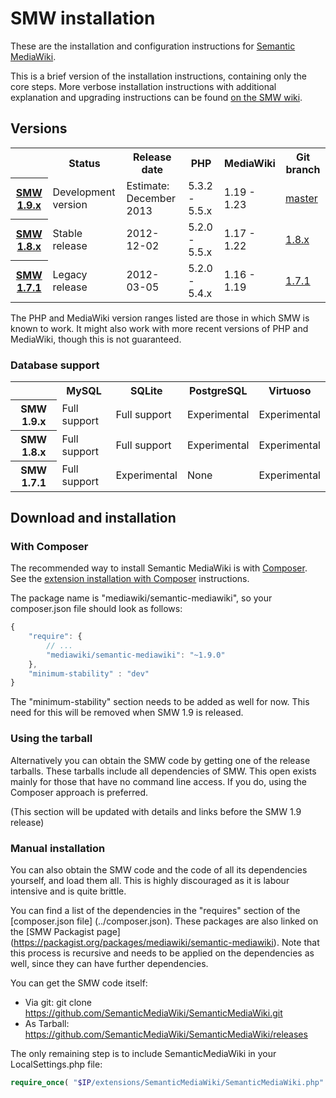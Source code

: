 # SMW installation

These are the installation and configuration instructions for [Semantic MediaWiki](../README.md).

This is a brief version of the installation instructions, containing only the core steps. More
verbose installation instructions with additional explanation and upgrading instructions can be
found [on the SMW wiki](https://semantic-mediawiki.org/wiki/Help:Installation).

## Versions

<table>
	<tr>
		<th></th>
		<th>Status</th>
		<th>Release date</th>
		<th>PHP</th>
		<th>MediaWiki</th>
		<th>Git branch</th>
	</tr>
	<tr>
		<th><a href="https://github.com/SemanticMediaWiki/SemanticMediaWiki/blob/master/docs/RELEASE-NOTES.md">SMW 1.9.x</a></th>
		<td>Development version</td>
		<td>Estimate: December 2013</td>
		<td>5.3.2 - 5.5.x</td>
		<td>1.19 - 1.23</td>
		<td><a href="https://github.com/SemanticMediaWiki/SemanticMediaWiki/tree/master">master</a></td>
	</tr>
	<tr>
		<th><a href="https://semantic-mediawiki.org/wiki/Semantic_MediaWiki_1.8.0">SMW 1.8.x</a></th>
		<td>Stable release</td>
		<td>2012-12-02</td>
		<td>5.2.0 - 5.5.x</td>
		<td>1.17 - 1.22</td>
		<td><a href="https://github.com/SemanticMediaWiki/SemanticMediaWiki/tree/1.8.x">1.8.x</a></td>
	</tr>
	<tr>
		<th><a href="https://semantic-mediawiki.org/wiki/Semantic_MediaWiki_1.7.1">SMW 1.7.1</a></th>
		<td>Legacy release</td>
		<td>2012-03-05</td>
		<td>5.2.0 - 5.4.x</td>
		<td>1.16 - 1.19</td>
		<td><a href="https://github.com/SemanticMediaWiki/SemanticMediaWiki/tree/1.7.1">1.7.1</a></td>
	</tr>
</table>

The PHP and MediaWiki version ranges listed are those in which SMW is known to work. It might also
work with more recent versions of PHP and MediaWiki, though this is not guaranteed.

### Database support

<table>
	<tr>
		<th></th>
		<th>MySQL</th>
		<th>SQLite</th>
		<th>PostgreSQL</th>
		<th>Virtuoso</th>
	</tr>
	<tr>
		<th>SMW 1.9.x</th>
		<td>Full support</td>
		<td>Full support</td>
		<td>Experimental</td>
		<td>Experimental</td>
	</tr>
	<tr>
		<th>SMW 1.8.x</th>
		<td>Full support</td>
		<td>Full support</td>
		<td>Experimental</td>
		<td>Experimental</td>
	</tr>
	<tr>
		<th>SMW 1.7.1</th>
		<td>Full support</td>
		<td>Experimental</td>
		<td>None</td>
		<td>Experimental</td>
	</tr>
</table>

## Download and installation

### With Composer

The recommended way to install Semantic MediaWiki is with [Composer](http://getcomposer.org).
See the [extension installation with Composer](https://www.mediawiki.org/wiki/Composer) instructions.

The package name is "mediawiki/semantic-mediawiki", so your composer.json file should look as follows:

```javascript
{
	"require": {
		// ...
		"mediawiki/semantic-mediawiki": "~1.9.0"
	},
	"minimum-stability" : "dev"
}
```

The "minimum-stability" section needs to be added as well for now.
This need for this will be removed when SMW 1.9 is released.

### Using the tarball

Alternatively you can obtain the SMW code by getting one of the release tarballs. These tarballs
include all dependencies of SMW. This open exists mainly for those that have no command line access.
If you do, using the Composer approach is preferred.

(This section will be updated with details and links before the SMW 1.9 release)


### Manual installation

You can also obtain the SMW code and the code of all its dependencies yourself, and load them all.
This is highly discouraged as it is labour intensive and is quite brittle.

You can find a list of the dependencies in the "requires" section of the [composer.json file]
(../composer.json). These packages are also linked on the [SMW Packagist page]
(https://packagist.org/packages/mediawiki/semantic-mediawiki). Note that this process is recursive
and needs to be applied on the dependencies as well, since they can have further dependencies.

You can get the SMW code itself:

* Via git: git clone https://github.com/SemanticMediaWiki/SemanticMediaWiki.git
* As Tarball: https://github.com/SemanticMediaWiki/SemanticMediaWiki/releases

The only remaining step is to include SemanticMediaWiki in your LocalSettings.php file:

```php
require_once( "$IP/extensions/SemanticMediaWiki/SemanticMediaWiki.php" );
```
